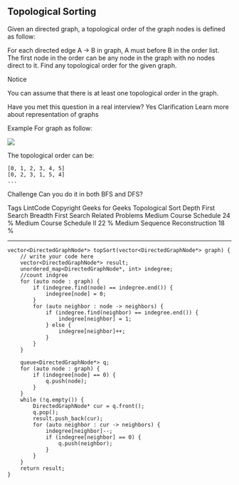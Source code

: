 ## Topological Sorting  ##

Given an directed graph, a topological order of the graph nodes is defined as follow:

For each directed edge A -> B in graph, A must before B in the order list.
The first node in the order can be any node in the graph with no nodes direct to it.
Find any topological order for the given graph.

 Notice

You can assume that there is at least one topological order in the graph.

Have you met this question in a real interview? Yes
Clarification
Learn more about representation of graphs

Example
For graph as follow:

![](https://encrypted-tbn0.gstatic.com/images?q=tbn:ANd9GcThE9AgZZszyhwe0o9qpp3VyizdIj9kWwMY50HiQEysXvkSLsoZ)

The topological order can be:

	[0, 1, 2, 3, 4, 5]
	[0, 2, 3, 1, 5, 4]
	...
Challenge 
Can you do it in both BFS and DFS?

Tags 
LintCode Copyright Geeks for Geeks Topological Sort Depth First Search Breadth First Search
Related Problems 
Medium Course Schedule 24 %
Medium Course Schedule II 22 %
Medium Sequence Reconstruction 18 %

----------
	vector<DirectedGraphNode*> topSort(vector<DirectedGraphNode*> graph) {
	    // write your code here
	    vector<DirectedGraphNode*> result;
	    unordered_map<DirectedGraphNode*, int> indegree;
	    //count indgree
	    for (auto node : graph) {
	        if (indegree.find(node) == indegree.end()) {
	            indegree[node] = 0;
	        }
	        for (auto neighbor : node -> neighbors) {
	            if (indegree.find(neighbor) == indegree.end()) {
	                indegree[neighbor] = 1;
	            } else {
	                indegree[neighbor]++;
	            }
	        }
	    }
	
	    queue<DirectedGraphNode*> q;
	    for (auto node : graph) {
	        if (indegree[node] == 0) {
	            q.push(node);
	        }
	    }
	    while (!q.empty()) {
	        DirectedGraphNode* cur = q.front();
	        q.pop();
	        result.push_back(cur);
	        for (auto neighbor : cur -> neighbors) {
	            indegree[neighbor]--;
	            if (indegree[neighbor] == 0) {
	                q.push(neighbor);
	            }
	        }
	    }
	    return result;
	}